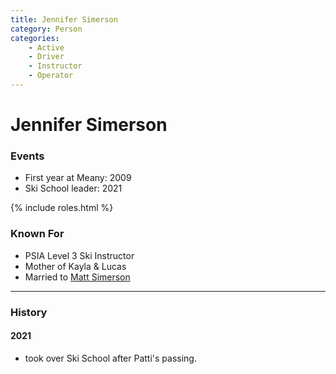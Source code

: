 ```yaml
---
title: Jennifer Simerson
category: Person
categories:
    - Active
    - Driver
    - Instructor
    - Operator
---
```

<!--<img src="/img/2022-Jennifer-Simerson.jpeg" align="right" style="width: 40%;" alt="photo of Jennifer">-->
# Jennifer Simerson
### Events
- First year at Meany: 2009
- Ski School leader: 2021

{% include roles.html %}

### Known For
- PSIA Level 3 Ski Instructor
- Mother of Kayla & Lucas
- Married to [Matt Simerson](/Person/Matt-Simerson)

---
### History
#### 2021

- took over Ski School after Patti's passing.
